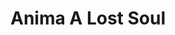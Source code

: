 ---
layout: gamepage
lang: "en"
title: "Anima A Lost Soul"
description: "Short project description."
cover_image: "/assets/AnimaALostSoul/animaalostsoul_cover.png"
background_image: "/assets/AnimaALostSoul/animaalostsoul_background.jpg"
background_color: "#615aed"

gallery:
  - "/assets/AnimaALostSoul/1.jpg"

lang_links:
  it: "/it/projects/animaalostsoul.html"
  en: "/en/projects/animaalostsoul.html"
---